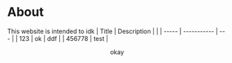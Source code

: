 # About
This website is intended to idk
| Title | Description |  |
| ----- | ----------- | --- |
| 123 | ok | ddf |
| 456778 | test |
<p align="center"> okay </p>
